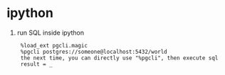 # ipython

1. run SQL inside ipython

        %load_ext pgcli.magic
        %pgcli postgres://someone@localhost:5432/world
        the next time, you can directly use "%pgcli", then execute sql
        result = _
